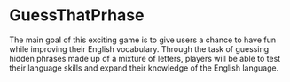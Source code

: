 # GuessThatPrhase
The main goal of this exciting game is to give users a chance to have fun while improving their English vocabulary. Through the task of guessing hidden phrases made up of a mixture of letters, players will be able to test their language skills and expand their knowledge of the English language.
